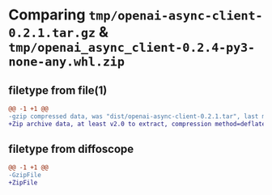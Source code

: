 # Comparing `tmp/openai-async-client-0.2.1.tar.gz` & `tmp/openai_async_client-0.2.4-py3-none-any.whl.zip`

## filetype from file(1)

```diff
@@ -1 +1 @@
-gzip compressed data, was "dist/openai-async-client-0.2.1.tar", last modified: Fri Mar 24 21:03:06 2023, max compression
+Zip archive data, at least v2.0 to extract, compression method=deflate
```

## filetype from diffoscope

```diff
@@ -1 +1 @@
-GzipFile
+ZipFile
```

